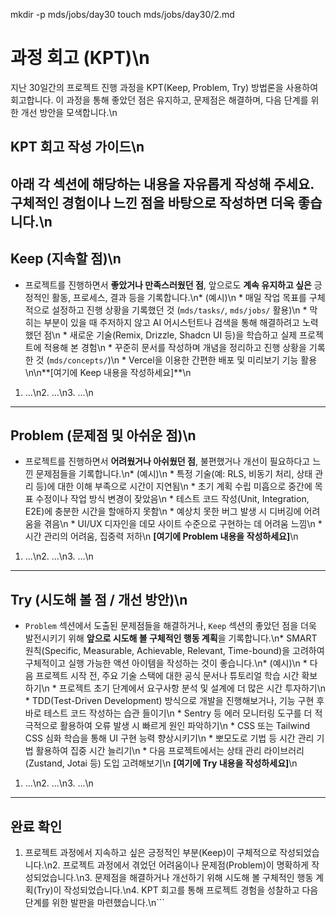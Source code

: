mkdir -p mds/jobs/day30
touch mds/jobs/day30/2.md

# 과정 회고 (KPT)\n
지난 30일간의 프로젝트 진행 과정을 KPT(Keep, Problem, Try) 방법론을 사용하여 회고합니다. 이 과정을 통해 좋았던 점은 유지하고, 문제점은 해결하며, 다음 단계를 위한 개선 방안을 모색합니다.\n
## KPT 회고 작성 가이드\n
아래 각 섹션에 해당하는 내용을 자유롭게 작성해 주세요. 구체적인 경험이나 느낀 점을 바탕으로 작성하면 더욱 좋습니다.\n
--- 

## Keep (지속할 점)\n
*   프로젝트를 진행하면서 **좋았거나 만족스러웠던 점**, 앞으로도 **계속 유지하고 싶은** 긍정적인 활동, 프로세스, 결과 등을 기록합니다.\n*   (예시)\n    *   매일 작업 목표를 구체적으로 설정하고 진행 상황을 기록했던 것 (`mds/tasks/`, `mds/jobs/` 활용)\n    *   막히는 부분이 있을 때 주저하지 않고 AI 어시스턴트나 검색을 통해 해결하려고 노력했던 점\n    *   새로운 기술(Remix, Drizzle, Shadcn UI 등)을 학습하고 실제 프로젝트에 적용해 본 경험\n    *   꾸준히 문서를 작성하며 개념을 정리하고 진행 상황을 기록한 것 (`mds/concepts/`)\n    *   Vercel을 이용한 간편한 배포 및 미리보기 기능 활용\n\n**[여기에 Keep 내용을 작성하세요]**\n
1.  ...\n2.  ...\n3.  ...\n
--- 

## Problem (문제점 및 아쉬운 점)\n
*   프로젝트를 진행하면서 **어려웠거나 아쉬웠던 점**, 불편했거나 개선이 필요하다고 느낀 문제점들을 기록합니다.\n*   (예시)\n    *   특정 기술(예: RLS, 비동기 처리, 상태 관리 등)에 대한 이해 부족으로 시간이 지연됨\n    *   초기 계획 수립 미흡으로 중간에 목표 수정이나 작업 방식 변경이 잦았음\n    *   테스트 코드 작성(Unit, Integration, E2E)에 충분한 시간을 할애하지 못함\n    *   예상치 못한 버그 발생 시 디버깅에 어려움을 겪음\n    *   UI/UX 디자인을 데모 사이트 수준으로 구현하는 데 어려움 느낌\n    *   시간 관리의 어려움, 집중력 저하\n
**[여기에 Problem 내용을 작성하세요]**\n
1.  ...\n2.  ...\n3.  ...\n
--- 

## Try (시도해 볼 점 / 개선 방안)\n
*   `Problem` 섹션에서 도출된 문제점들을 해결하거나, `Keep` 섹션의 좋았던 점을 더욱 발전시키기 위해 **앞으로 시도해 볼 구체적인 행동 계획**을 기록합니다.\n*   SMART 원칙(Specific, Measurable, Achievable, Relevant, Time-bound)을 고려하여 구체적이고 실행 가능한 액션 아이템을 작성하는 것이 좋습니다.\n*   (예시)\n    *   다음 프로젝트 시작 전, 주요 기술 스택에 대한 공식 문서나 튜토리얼 학습 시간 확보하기\n    *   프로젝트 초기 단계에서 요구사항 분석 및 설계에 더 많은 시간 투자하기\n    *   TDD(Test-Driven Development) 방식으로 개발을 진행해보거나, 기능 구현 후 바로 테스트 코드 작성하는 습관 들이기\n    *   Sentry 등 에러 모니터링 도구를 더 적극적으로 활용하여 오류 발생 시 빠르게 원인 파악하기\n    *   CSS 또는 Tailwind CSS 심화 학습을 통해 UI 구현 능력 향상시키기\n    *   뽀모도로 기법 등 시간 관리 기법 활용하여 집중 시간 늘리기\n    *   다음 프로젝트에서는 상태 관리 라이브러리(Zustand, Jotai 등) 도입 고려해보기\n
**[여기에 Try 내용을 작성하세요]**\n
1.  ...\n2.  ...\n3.  ...\n
---

## 완료 확인

1.  프로젝트 과정에서 지속하고 싶은 긍정적인 부분(Keep)이 구체적으로 작성되었습니다.\n2.  프로젝트 과정에서 겪었던 어려움이나 문제점(Problem)이 명확하게 작성되었습니다.\n3.  문제점을 해결하거나 개선하기 위해 시도해 볼 구체적인 행동 계획(Try)이 작성되었습니다.\n4.  KPT 회고를 통해 프로젝트 경험을 성찰하고 다음 단계를 위한 발판을 마련했습니다.\n``` 